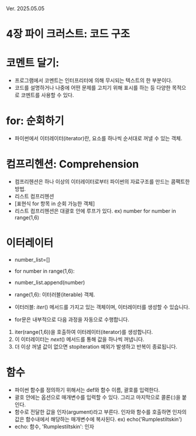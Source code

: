 Ver. 2025.05.05
# 4장 파이 크러스트: 코드 구조

# 코멘트 달기: #
- 프로그램에서 코멘트는 인터프리터에 의해 무시되는 텍스트의 한 부분이다.
- 코드를 설명하거나 나중에 어떤 문제를 고치기 위해 표시를 하는 등 다양한 목적으로 코멘트를 사용할 수 있다.

# for: 순회하기
- 파이썬에서 이터레이터(iterator)란, 요소를 하나씩 순서대로 꺼낼 수 있는 객체.

# 컴프리헨션: Comprehension
- 컴프리헨션은 하나 이상의 이터레이터로부터 파이썬의 자료구조를 만드는 콤팩트한 방법.
- 리스트 컴프리헨션
- [표현식 for 항목 in 순회 가능한 객체]
- 리스트 컴프리헨션은 대괄호 안에 루프가 있다.
ex) number for number in range(1,6)

# 이터레이터
- number_list=[]
- for number in range(1,6):
-   number_list.append(number)

  
- range(1,6): 이터러블(iterable) 객체.
- 이터러블: _iter_() 메서드를 가지고 있는 객체이며, 이터레이터를 생성할 수 있습니다.
- for문은 내부적으로 다음 과정을 자동으로 수행합니다.
1) iter(range(1,6))을 호출하여 이터레이터(iterator)를 생성합니다.
2) 이 이터레이터는 _next_() 메서드를 통해 값을 하나씩 꺼냅니다.
3) 더 이상 꺼낼 값이 없으면 stopiteration 예외가 발생하고 반복이 종료됩니다.

# 함수
- 파이썬 함수를 정의하기 위해서는 def와 함수 이름, 괄호를 입력한다.
- 괄호 안에는 옵션으로 매개변수를 입력할 수 있다. 그리고 마지막으로 콜론(:)을 붙인다.
- 함수로 전달한 값을 인자(argument)라고 부른다. 인자와 함수를 호출하면 인자의 값은 함수내에서 해당하는 매개변수에 복사된다.
ex) echo('Rumplestiltskin')
- echo: 함수, 'Rumplestiltskin': 인자
